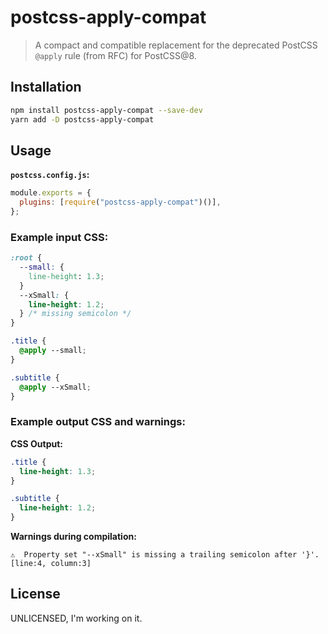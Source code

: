 # postcss-apply-compat

> A compact and compatible replacement for the deprecated PostCSS `@apply` rule (from RFC) for PostCSS@8.

## Installation

```sh
npm install postcss-apply-compat --save-dev
yarn add -D postcss-apply-compat
```

## Usage

**`postcss.config.js`:**

```js
module.exports = {
  plugins: [require("postcss-apply-compat")()],
};
```

### Example input CSS:

```css
:root {
  --small: {
    line-height: 1.3;
  }
  --xSmall: {
    line-height: 1.2;
  } /* missing semicolon */
}

.title {
  @apply --small;
}

.subtitle {
  @apply --xSmall;
}
```

### Example output CSS and warnings:

**CSS Output:**

```css
.title {
  line-height: 1.3;
}

.subtitle {
  line-height: 1.2;
}
```

**Warnings during compilation:**

```
⚠️  Property set "--xSmall" is missing a trailing semicolon after '}'. [line:4, column:3]
```

## License

UNLICENSED, I'm working on it.

